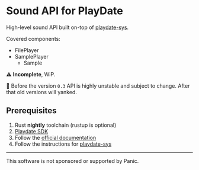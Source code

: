 # Sound API for PlayDate

High-level sound API built on-top of [playdate-sys][].

Covered components:
- FilePlayer
- SamplePlayer
  - Sample

⚠️ __Incomplete__, WiP.

🚨 Before the version `0.3` API is highly unstable and subject to change. After that old versions will yanked.


## Prerequisites

1. Rust __nightly__ toolchain (rustup is optional)
1. [Playdate SDK][sdk]
1. Follow the [official documentation][doc-prerequisites]
1. Follow the instructions for [playdate-sys][]

[sdk]: https://play.date/dev/#cardSDK
[doc-prerequisites]: https://sdk.play.date/Inside%20Playdate%20with%20C.html#_prerequisites

<!-- ## Usage -->

<!-- ... -->

<!-- See more in [examples][playdate-sound-examples]. -->




[playdate-sys]: https://crates.io/crates/playdate-sys
[playdate-sound-examples]: https://github.com/boozook/playdate#//TODO:PATH-TO-EXAMPLES






- - -

This software is not sponsored or supported by Panic.

